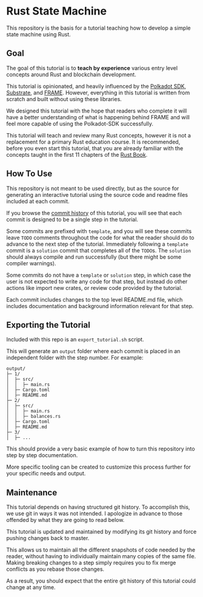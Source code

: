 # Rust State Machine

This repository is the basis for a tutorial teaching how to develop a simple state machine using Rust.

## Goal

The goal of this tutorial is to **teach by experience** various entry level concepts around Rust and blockchain development.

This tutorial is opinionated, and heavily influenced by the [Polkadot SDK](https://github.com/paritytech/polkadot-sdk), [Substrate](https://github.com/paritytech/polkadot-sdk/tree/master/substrate), and [FRAME](https://github.com/paritytech/polkadot-sdk/tree/master/substrate/frame). However, everything in this tutorial is written from scratch and built without using these libraries.

We designed this tutorial with the hope that readers who complete it will have a better understanding of what is happening behind FRAME and will feel more capable of using the Polkadot-SDK successfully.

This tutorial will teach and review many Rust concepts, however it is not a replacement for a primary Rust education course. It is recommended, before you even start this tutorial, that you are already familiar with the concepts taught in the first 11 chapters of the [Rust Book](https://doc.rust-lang.org/book/).


## How To Use

This repository is not meant to be used directly, but as the source for generating an interactive tutorial using the source code and readme files included at each commit.

If you browse the [commit history](https://github.com/shawntabrizi/rust-state-machine/commits/master) of this tutorial, you will see that each commit is designed to be a single step in the tutorial.

Some commits are prefixed with `template`, and you will see these commits leave `TODO` comments throughout the code for what the reader should do to advance to the next step of the tutorial. Immediately following a `template` commit is a `solution` commit that completes all of the `TODO`s. The `solution` should always compile and run successfully (but there might be some compiler warnings).

Some commits do not have a `template` or `solution` step, in which case the user is not expected to write any code for that step, but instead do other actions like import new crates, or review code provided by the tutorial.

Each commit includes changes to the top level README.md file, which includes documentation and background information relevant for that step.

## Exporting the Tutorial

Included with this repo is an `export_tutorial.sh` script.

This will generate an `output` folder where each commit is placed in an independent folder with the step number. For example:

```text
output/
├─ 1/
│  ├─ src/
│  │  ├─ main.rs
│  ├─ Cargo.toml
│  ├─ README.md
├─ 2/
│  ├─ src/
│  │  ├─ main.rs
│  │  ├─ balances.rs
│  ├─ Cargo.toml
│  ├─ README.md
├─ 3/
│  ├─ ...
```

This should provide a very basic example of how to turn this repository into step by step documentation.

More specific tooling can be created to customize this process further for your specific needs and output.

## Maintenance

This tutorial depends on having structured git history. To accomplish this, we use git in ways it was not intended. I apologize in advance to those offended by what they are going to read below.

This tutorial is updated and maintained by modifying its git history and force pushing changes back to master.

This allows us to maintain all the different snapshots of code needed by the reader, without having to individually maintain many copies of the same file. Making breaking changes to a step simply requires you to fix merge conflicts as you rebase those changes.

As a result, you should expect that the entire git history of this tutorial could change at any time.
